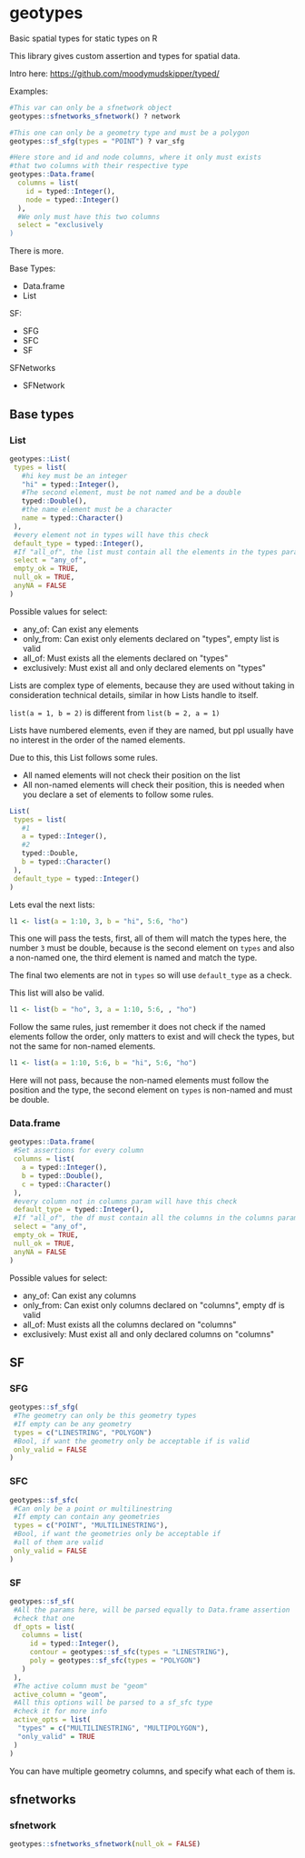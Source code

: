 # geotypes

Basic spatial types for static types on R

This library gives custom assertion and types for spatial data.

Intro here: https://github.com/moodymudskipper/typed/

Examples:

```R
#This var can only be a sfnetwork object
geotypes::sfnetworks_sfnetwork() ? network

#This one can only be a geometry type and must be a polygon
geotypes::sf_sfg(types = "POINT") ? var_sfg

#Here store and id and node columns, where it only must exists
#that two columns with their respective type
geotypes::Data.frame(
  columns = list(
    id = typed::Integer(),
    node = typed::Integer()
  ),
  #We only must have this two columns
  select = "exclusively
)
```

There is more.

Base Types:

- Data.frame
- List

SF:

- SFG
- SFC
- SF

SFNetworks

- SFNetwork

## Base types


### List


```R
geotypes::List(
 types = list(
   #hi key must be an integer
   "hi" = typed::Integer(),
   #The second element, must be not named and be a double
   typed::Double(),
   #the name element must be a character
   name = typed::Character()
 ),
 #every element not in types will have this check
 default_type = typed::Integer(),
 #If "all_of", the list must contain all the elements in the types param
 select = "any_of",
 empty_ok = TRUE,
 null_ok = TRUE,
 anyNA = FALSE
)
```

Possible values for select:
- any_of: Can exist any elements
- only_from: Can exist only elements declared on "types", empty list is valid
- all_of: Must exists all the elements declared on "types"
- exclusively: Must exist all and only declared elements on "types"

Lists are complex type of elements, because they are used without taking in consideration technical details, similar in how Lists handle to itself.


```list(a = 1, b = 2)``` is different from ```list(b = 2, a = 1)```


Lists have numbered elements, even if they are named, but ppl usually have no interest in the order of the named elements.


Due to this, this List follows some rules.


- All named elements will not check their position on the list
- All non-named elements will check their position, this is needed when you declare a set of elements to follow some rules.


```R
List(
 types = list(
   #1
   a = typed::Integer(),
   #2
   typed::Double,
   b = typed::Character()
 ),
 default_type = typed::Integer()
)
```


Lets eval the next lists:


```R
l1 <- list(a = 1:10, 3, b = "hi", 5:6, "ho")
```


This one will pass the tests, first, all of them will match the types here, the number ```3``` must be double, because is the second element on ```types``` and also a non-named one, the third element is named and match the type.


The final two elements are not in ```types``` so will use ```default_type``` as a check.


This list will also be valid.


```R
l1 <- list(b = "ho", 3, a = 1:10, 5:6, , "ho")
```


Follow the same rules, just remember it does not check if the named elements follow the order, only matters to exist and will check the types, but not the same for non-named elements.


```R
l1 <- list(a = 1:10, 5:6, b = "hi", 5:6, "ho")
```

Here will not pass, because the non-named elements must follow the position and the type, the second element on ```types``` is non-named and must be double.


### Data.frame

```R
geotypes::Data.frame(
 #Set assertions for every column
 columns = list(
   a = typed::Integer(),
   b = typed::Double(),
   c = typed::Character()
 ),
 #every column not in columns param will have this check
 default_type = typed::Integer(),
 #If "all_of", the df must contain all the columns in the columns param
 select = "any_of",
 empty_ok = TRUE,
 null_ok = TRUE,
 anyNA = FALSE
)
```

Possible values for select:
- any_of: Can exist any columns
- only_from: Can exist only columns declared on "columns", empty df is valid
- all_of: Must exists all the columns declared on "columns"
- exclusively: Must exist all and only declared columns on "columns"

## SF


### SFG


```R
geotypes::sf_sfg(
 #The geometry can only be this geometry types
 #If empty can be any geometry
 types = c("LINESTRING", "POLYGON")
 #Bool, if want the geometry only be acceptable if is valid
 only_valid = FALSE
)
```


### SFC


```R
geotypes::sf_sfc(
 #Can only be a point or multilinestring
 #If empty can contain any geometries
 types = c("POINT", "MULTILINESTRING"),
 #Bool, if want the geometries only be acceptable if
 #all of them are valid
 only_valid = FALSE
)
```


### SF


```R
geotypes::sf_sf(
 #All the params here, will be parsed equally to Data.frame assertion
 #check that one
 df_opts = list(
   columns = list(
     id = typed::Integer(),
     contour = geotypes::sf_sfc(types = "LINESTRING"),
     poly = geotypes::sf_sfc(types = "POLYGON")
   )
 ),
 #The active column must be "geom"
 active_column = "geom",
 #All this options will be parsed to a sf_sfc type
 #check it for more info
 active_opts = list(
  "types" = c("MULTILINESTRING", "MULTIPOLYGON"),
  "only_valid" = TRUE
 )
)
```


You can have multiple geometry columns, and specify what each of them is.


## sfnetworks


### sfnetwork


```R
geotypes::sfnetworks_sfnetwork(null_ok = FALSE)
```

